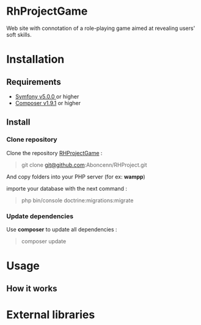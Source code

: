 RhProjectGame
==============  
Web site with connotation of a role-playing game aimed at revealing users' soft skills.

# Installation

## Requirements

 - [Symfony v5.0.0 ](https://symfony.com/) or higher
 - [Composer v1.9.1](https://getcomposer.org/) or higher

## Install

### Clone repository

Clone the repository [RHProjectGame](https://github.com/Aboncenn/RHProject.git) :

> git clone git@github.com:Aboncenn/RHProject.git

And copy folders into your PHP server (for ex: **wampp**)

importe your database with the next command :

>php bin/console doctrine:migrations:migrate

### Update dependencies

Use **composer** to update all dependencies :

> composer update

# Usage  

## How it works

# External libraries
